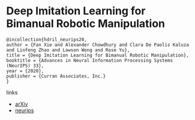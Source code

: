 # Deep Imitation Learning for Bimanual Robotic Manipulation

```
@incollection{hdril_neurips20,
author = {Fan Xie and Alexander Chowdhury and Clara De Paolis Kaluza and Linfeng Zhao and Lawson Wong and Rose Yu},
title = {Deep Imitation Learning for Bimanual Robotic Manipulation},
booktitle = {Advances in Neural Information Processing Systems (NeurIPS) 33},
year = {2020},
publisher = {Curran Associates, Inc.}
}
```

links
- [arXiv](https://arxiv.org/abs/2010.05134)
- [neurips](https://nips.cc/Conferences/2020/ScheduleMultitrack?event=17533)
